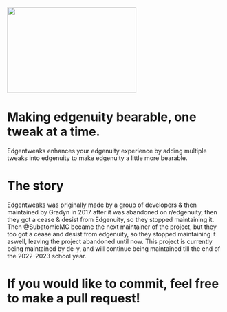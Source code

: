 <img src="https://user-images.githubusercontent.com/61808223/214761865-be211e02-95dd-463e-8852-37353e7aa847.png" width="300" height="200">

# Making edgenuity bearable, one tweak at a time.

Edgentweaks enhances your edgenuity experience by adding multiple tweaks into edgenuity to make edgenuity a little more bearable. 

# The story
Edgentweaks was priginally made by a group of developers & then maintained by Gradyn in 2017 after it was abandoned on r/edgenuity, then they got a cease & desist from Edgenuity, so they stopped maintaining it. Then @SubatomicMC became the next maintainer of the project, but they too got a cease and desist from edgenuity, so they stopped maintaining it aswell, leaving the project abandoned until now. This project is currently being maintained by de-y, and will continue being maintained till the end of the 2022-2023 school year.

# If you would like to commit, feel free to make a pull request!
